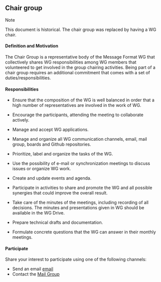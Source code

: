## Chair group

> [!NOTE]
> This document is historical. The chair group was replaced by having a WG chair.

#### Definition and Motivation

The Chair Group is a representative body of the Message Format WG that collectively shares WG responsibilities among WG members that volunteered to get involved in the group chairing activities. Being part of a chair group requires an additional commitment that comes with a set of duties/responsibilities.

#### Responsibilities

- Ensure that the composition of the WG is well balanced in order that a high number of representatives are involved in the work of WG.

- Encourage the participants, attending the meeting to collaborate actively.

- Manage and accept WG applications.

- Manage and organize all WG communication channels, email, mail group, boards and Github repositories.
- Prioritize, label and organize the tasks of the WG.

- Use the possibility of e-mail or synchronization meetings to discuss issues or organize WG work.

- Create and update events and agenda.

- Participate in activities to share and promote the WG and all possible synergies that could improve the overall result.

- Take care of the minutes of the meetings, including recording of all decisions. The minutes and presentations given in WG should be available in the WG Drive.

- Prepare technical drafts and documentation.
- Formulate concrete questions that the WG can answer in their monthly meetings.

#### Participate

Share your interest to participate using one of the following channels:

- Send an email [email](mailto:message-format-chairs@chromium.org)
- Contact the [Mail Group](https://groups.google.com/a/chromium.org/forum/#!forum/message-format-chairs)
